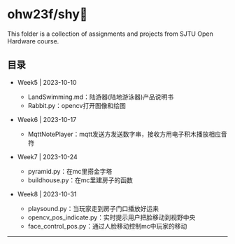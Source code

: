 # ohw23f/shy🌱

This folder is a collection of assignments and projects from SJTU Open Hardware course.

## 目录

- Week5 | 2023-10-10
  - LandSwimming.md：陆游器(陆地游泳器)产品说明书
  - Rabbit.py：opencv打开图像和绘图
- Week6 | 2023-10-17
  -  MqttNotePlayer：mqtt发送方发送数字串，接收方用电子积木播放相应音符
- Week7 | 2023-10-24
  - pyramid.py：在mc里搭金字塔
  - buildhouse.py：在mc里建房子的函数

- Week8 | 2023-10-31
  - playsound.py：当玩家走到房子门口播放好运来
  - opencv_pos_indicate.py：实时提示用户把脸移动到视野中央
  - face_control_pos.py：通过人脸移动控制mc中玩家的移动


------

